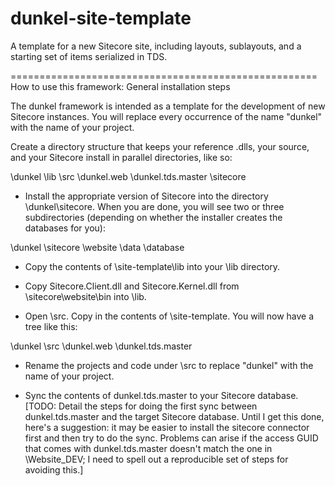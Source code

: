 dunkel-site-template
====================

A template for a new Sitecore site, including layouts, sublayouts, and a starting set of items serialized in TDS.

=====================================================
How to use this framework: General installation steps

The dunkel framework is intended as a template for the development of new Sitecore instances.  You will replace every occurrence of the name "dunkel" with the name of your project.

Create a directory structure that keeps your reference .dlls, your source, and your Sitecore install in parallel directories, like so:

\dunkel
	\lib
	\src
		\dunkel.web
		\dunkel.tds.master
	\sitecore
	
- Install the appropriate version of Sitecore into the directory \dunkel\sitecore.  When you are done, you will see two or three subdirectories (depending on whether the installer creates the databases for you):

\dunkel
	\sitecore
		\website
		\data
		\database 

- Copy the contents of \site-template\lib into your \lib directory.

- Copy Sitecore.Client.dll and Sitecore.Kernel.dll from \sitecore\website\bin into \lib.

- Open \src.  Copy in the contents of \site-template.  You will now have a tree like this:

\dunkel
	\src
		\dunkel.web
		\dunkel.tds.master
	
- Rename the projects and code under \src to replace "dunkel" with the name of your project.

- Sync the contents of dunkel.tds.master to your Sitecore database.  [TODO: Detail the steps for doing the first sync between dunkel.tds.master and the target Sitecore database.  Until I get this done, here's a suggestion: it may be easier to install the sitecore connector first and then try to do the sync.  Problems can arise if the access GUID that comes with dunkel.tds.master doesn't match the one in \Website\_DEV; I need to spell out a reproducible set of steps for avoiding this.]
